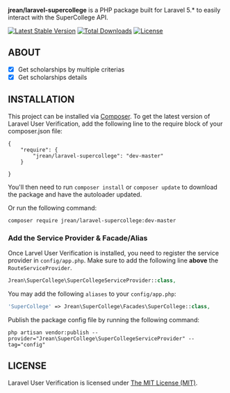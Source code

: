 **jrean/laravel-supercollege** is a PHP package built for Laravel 5.* to
easily interact with the SuperCollege API.

[![Latest Stable Version](https://poser.pugx.org/jrean/laravel-supercollege/v/stable)](https://packagist.org/packages/jrean/laravel-supercollege) [![Total Downloads](https://poser.pugx.org/jrean/laravel-supercollege/downloads)](https://packagist.org/packages/jrean/laravel-supercollege) [![License](https://poser.pugx.org/jrean/laravel-supercollege/license)](https://packagist.org/packages/jrean/laravel-supercollege)

## ABOUT

- [x] Get scholarships by multiple criterias
- [x] Get scholarships details

## INSTALLATION

This project can be installed via [Composer](http://getcomposer.org). To get
the latest version of Laravel User Verification, add the following line to the
require block of your composer.json file:

    {
        "require": {
            "jrean/laravel-supercollege": "dev-master"
        }

    }

You'll then need to run `composer install` or `composer update` to download the
package and have the autoloader updated.

Or run the following command:

    composer require jrean/laravel-supercollege:dev-master

### Add the Service Provider & Facade/Alias

Once Larvel User Verification is installed, you need to register the service provider in `config/app.php`.
Make sure to add the following line **above** the `RouteServiceProvider`.

```PHP
Jrean\SuperCollege\SuperCollegeServiceProvider::class,
```

You may add the following `aliases` to your `config/app.php`:

```PHP
'SuperCollege' => Jrean\SuperCollege\Facades\SuperCollege::class,
```

Publish the package config file by running the following command:

```
php artisan vendor:publish --provider="Jrean\SuperCollege\SuperCollegeServiceProvider" --tag="config"
```

## LICENSE

Laravel User Verification is licensed under [The MIT License (MIT)](LICENSE).
